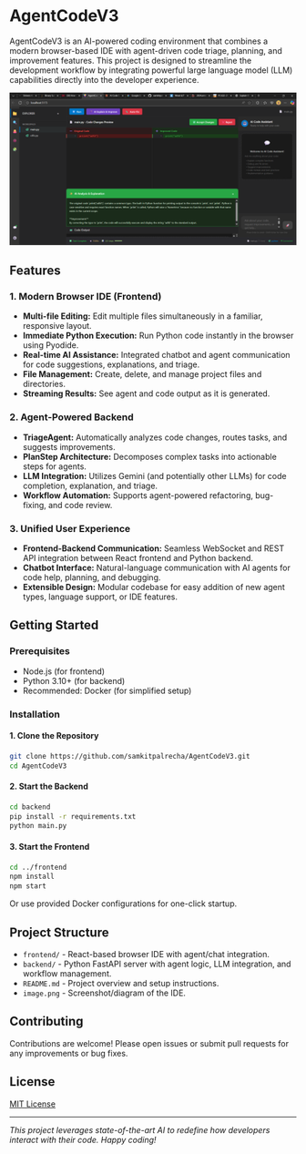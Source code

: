 # AgentCodeV3

AgentCodeV3 is an AI-powered coding environment that combines a modern browser-based IDE with agent-driven code triage, planning, and improvement features. This project is designed to streamline the development workflow by integrating powerful large language model (LLM) capabilities directly into the developer experience.

![IDE Preview](image.png)

## Features

### 1. Modern Browser IDE (Frontend)
- **Multi-file Editing:** Edit multiple files simultaneously in a familiar, responsive layout.
- **Immediate Python Execution:** Run Python code instantly in the browser using Pyodide.
- **Real-time AI Assistance:** Integrated chatbot and agent communication for code suggestions, explanations, and triage.
- **File Management:** Create, delete, and manage project files and directories.
- **Streaming Results:** See agent and code output as it is generated.

### 2. Agent-Powered Backend
- **TriageAgent:** Automatically analyzes code changes, routes tasks, and suggests improvements.
- **PlanStep Architecture:** Decomposes complex tasks into actionable steps for agents.
- **LLM Integration:** Utilizes Gemini (and potentially other LLMs) for code completion, explanation, and triage.
- **Workflow Automation:** Supports agent-powered refactoring, bug-fixing, and code review.

### 3. Unified User Experience
- **Frontend-Backend Communication:** Seamless WebSocket and REST API integration between React frontend and Python backend.
- **Chatbot Interface:** Natural-language communication with AI agents for code help, planning, and debugging.
- **Extensible Design:** Modular codebase for easy addition of new agent types, language support, or IDE features.

## Getting Started

### Prerequisites
- Node.js (for frontend)
- Python 3.10+ (for backend)
- Recommended: Docker (for simplified setup)

### Installation

#### 1. Clone the Repository
```bash
git clone https://github.com/samkitpalrecha/AgentCodeV3.git
cd AgentCodeV3
```

#### 2. Start the Backend
```bash
cd backend
pip install -r requirements.txt
python main.py
```

#### 3. Start the Frontend
```bash
cd ../frontend
npm install
npm start
```

Or use provided Docker configurations for one-click startup.

## Project Structure

- `frontend/` - React-based browser IDE with agent/chat integration.
- `backend/` - Python FastAPI server with agent logic, LLM integration, and workflow management.
- `README.md` - Project overview and setup instructions.
- `image.png` - Screenshot/diagram of the IDE.

## Contributing

Contributions are welcome! Please open issues or submit pull requests for any improvements or bug fixes.

## License

[MIT License](LICENSE)

---

*This project leverages state-of-the-art AI to redefine how developers interact with their code. Happy coding!*